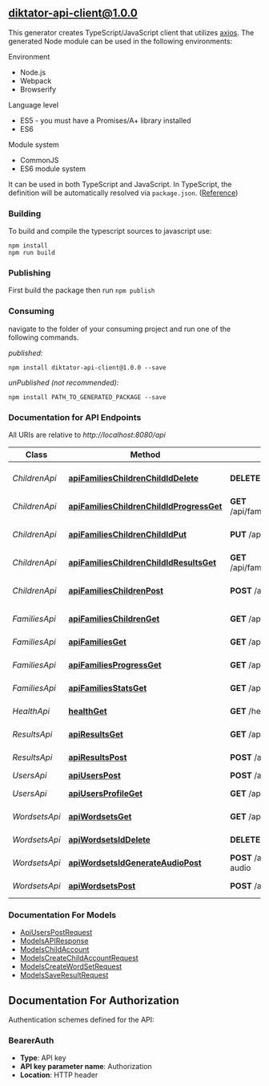 ## diktator-api-client@1.0.0

This generator creates TypeScript/JavaScript client that utilizes [axios](https://github.com/axios/axios). The generated Node module can be used in the following environments:

Environment
* Node.js
* Webpack
* Browserify

Language level
* ES5 - you must have a Promises/A+ library installed
* ES6

Module system
* CommonJS
* ES6 module system

It can be used in both TypeScript and JavaScript. In TypeScript, the definition will be automatically resolved via `package.json`. ([Reference](https://www.typescriptlang.org/docs/handbook/declaration-files/consumption.html))

### Building

To build and compile the typescript sources to javascript use:
```
npm install
npm run build
```

### Publishing

First build the package then run `npm publish`

### Consuming

navigate to the folder of your consuming project and run one of the following commands.

_published:_

```
npm install diktator-api-client@1.0.0 --save
```

_unPublished (not recommended):_

```
npm install PATH_TO_GENERATED_PACKAGE --save
```

### Documentation for API Endpoints

All URIs are relative to *http://localhost:8080/api*

Class | Method | HTTP request | Description
------------ | ------------- | ------------- | -------------
*ChildrenApi* | [**apiFamiliesChildrenChildIdDelete**](docs/ChildrenApi.md#apifamilieschildrenchildiddelete) | **DELETE** /api/families/children/{childId} | Delete Child Account
*ChildrenApi* | [**apiFamiliesChildrenChildIdProgressGet**](docs/ChildrenApi.md#apifamilieschildrenchildidprogressget) | **GET** /api/families/children/{childId}/progress | Get Child Progress
*ChildrenApi* | [**apiFamiliesChildrenChildIdPut**](docs/ChildrenApi.md#apifamilieschildrenchildidput) | **PUT** /api/families/children/{childId} | Update Child Account
*ChildrenApi* | [**apiFamiliesChildrenChildIdResultsGet**](docs/ChildrenApi.md#apifamilieschildrenchildidresultsget) | **GET** /api/families/children/{childId}/results | Get Child Results
*ChildrenApi* | [**apiFamiliesChildrenPost**](docs/ChildrenApi.md#apifamilieschildrenpost) | **POST** /api/families/children | Create Child Account
*FamiliesApi* | [**apiFamiliesChildrenGet**](docs/FamiliesApi.md#apifamilieschildrenget) | **GET** /api/families/children | Get Family Children
*FamiliesApi* | [**apiFamiliesGet**](docs/FamiliesApi.md#apifamiliesget) | **GET** /api/families | Get Family Information
*FamiliesApi* | [**apiFamiliesProgressGet**](docs/FamiliesApi.md#apifamiliesprogressget) | **GET** /api/families/progress | Get Family Progress
*FamiliesApi* | [**apiFamiliesStatsGet**](docs/FamiliesApi.md#apifamiliesstatsget) | **GET** /api/families/stats | Get Family Statistics
*HealthApi* | [**healthGet**](docs/HealthApi.md#healthget) | **GET** /health | Health Check
*ResultsApi* | [**apiResultsGet**](docs/ResultsApi.md#apiresultsget) | **GET** /api/results | Get Test Results
*ResultsApi* | [**apiResultsPost**](docs/ResultsApi.md#apiresultspost) | **POST** /api/results | Save Test Result
*UsersApi* | [**apiUsersPost**](docs/UsersApi.md#apiuserspost) | **POST** /api/users | Create User
*UsersApi* | [**apiUsersProfileGet**](docs/UsersApi.md#apiusersprofileget) | **GET** /api/users/profile | Get User Profile
*WordsetsApi* | [**apiWordsetsGet**](docs/WordsetsApi.md#apiwordsetsget) | **GET** /api/wordsets | Get Word Sets
*WordsetsApi* | [**apiWordsetsIdDelete**](docs/WordsetsApi.md#apiwordsetsiddelete) | **DELETE** /api/wordsets/{id} | Delete Word Set
*WordsetsApi* | [**apiWordsetsIdGenerateAudioPost**](docs/WordsetsApi.md#apiwordsetsidgenerateaudiopost) | **POST** /api/wordsets/{id}/generate-audio | Generate Audio
*WordsetsApi* | [**apiWordsetsPost**](docs/WordsetsApi.md#apiwordsetspost) | **POST** /api/wordsets | Create Word Set


### Documentation For Models

 - [ApiUsersPostRequest](docs/ApiUsersPostRequest.md)
 - [ModelsAPIResponse](docs/ModelsAPIResponse.md)
 - [ModelsChildAccount](docs/ModelsChildAccount.md)
 - [ModelsCreateChildAccountRequest](docs/ModelsCreateChildAccountRequest.md)
 - [ModelsCreateWordSetRequest](docs/ModelsCreateWordSetRequest.md)
 - [ModelsSaveResultRequest](docs/ModelsSaveResultRequest.md)


<a id="documentation-for-authorization"></a>
## Documentation For Authorization


Authentication schemes defined for the API:
<a id="BearerAuth"></a>
### BearerAuth

- **Type**: API key
- **API key parameter name**: Authorization
- **Location**: HTTP header

